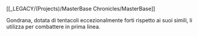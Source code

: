 [[_LEGACY/(Projects)/MasterBase Chronicles/MasterBase]]

Gondrana, dotata di tentacoli eccezionalmente forti rispetto ai suoi simili, li utilizza per combattere in prima linea.